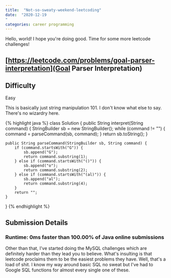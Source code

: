 ```yaml
---
title:  "Not-so-sweaty-weekend-leetcoding"
date:  "2020-12-19
"
categories: career programming
---
```

Hello, world!  I hope you're doing good.  Time for some more leetcode challenges!

## [https://leetcode.com/problems/goal-parser-interpretation](Goal Parser Interpretation)

## Difficulty
Easy

This is basically just string manipulation 101.  I don't know what else to say.  There's no wizardry here.

{% highlight java %}
class Solution {
    public String interpret(String command) {
        StringBuilder sb = new StringBuilder();
        while (command != "") {
            command = parseCommand(sb, command);
        }
        return sb.toString();
    }

    public String parseCommand(StringBuilder sb, String command) {
        if (command.startsWith("G")) {
            sb.append("G");
            return command.substring(1);
        } else if (command.startsWith("()")) {
            sb.append("o");
            return command.substring(2);
        } else if (command.startsWith("(al)")) {
            sb.append("al");
            return command.substring(4);
        }
        return "";
    }
}
{% endhighlight %}

## Submission Details
### Runtime: 0**ms** faster than 100.00% of Java online submissions

Other than that, I've started doing the MySQL challenges which are definitely harder than they lead you to believe.  What's insulting is that leetcode proclaims them to be the easiest problems they have.  Well, that's a load of shit.  I know my way around basic SQL no sweat but I've had to Google SQL functions for almost every single one of these.
